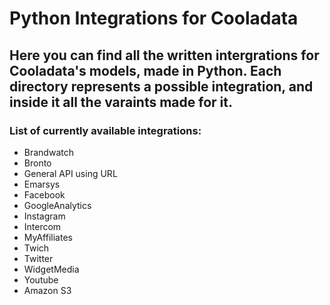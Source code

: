 # Python Integrations for Cooladata

## Here you can find all the written intergrations for Cooladata's models, made in Python. Each directory represents a possible integration, and inside it all the varaints made for it.
                     
### List of currently available integrations:

* Brandwatch
* Bronto
* General API using URL
* Emarsys	 
* Facebook	 
* GoogleAnalytics
* Instagram	
* Intercom
* MyAffiliates
* Twich
* Twitter
* WidgetMedia
* Youtube
* Amazon S3
